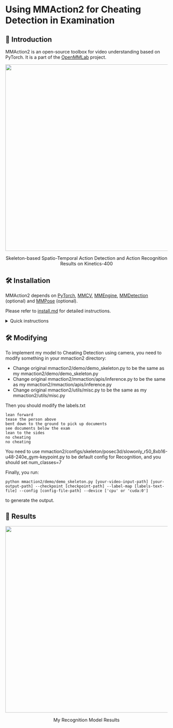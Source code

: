 # Using MMAction2 for Cheating Detection in Examination

## 📖 Introduction

MMAction2 is an open-source toolbox for video understanding based on PyTorch.
It is a part of the [OpenMMLab](http://openmmlab.com/) project.


<div align="center">
  <img src="https://user-images.githubusercontent.com/30782254/155710881-bb26863e-fcb4-458e-b0c4-33cd79f96901.gif" width="580px"/><br>
    <p style="font-size:1.5vw;">Skeleton-based Spatio-Temporal Action Detection and Action Recognition Results on Kinetics-400</p>
</div>

## 🛠️ Installation

MMAction2 depends on [PyTorch](https://pytorch.org/), [MMCV](https://github.com/open-mmlab/mmcv), [MMEngine](https://github.com/open-mmlab/mmengine), [MMDetection](https://github.com/open-mmlab/mmdetection) (optional) and [MMPose](https://github.com/open-mmlab/mmpose) (optional).

Please refer to [install.md](https://mmaction2.readthedocs.io/en/latest/get_started/installation.html) for detailed instructions.
<details close>
<summary>Quick instructions</summary>

```shell
git clone https://github.com/open-mmlab/mmaction2.git
conda create --name openmmlab python=3.8 -y
conda activate open-mmlab
conda install pytorch torchvision -c pytorch  # This command will automatically install the latest version PyTorch and cudatoolkit, please check whether they match your environment.
pip install -U openmim
mim install mmengine
mim install mmcv
mim install mmdet  # optional
mim install mmpose  # optional
git clone https://github.com/open-mmlab/mmaction2.git
cd mmaction2
pip install -v -e .
```

</details>


## 🛠️ Modifying


To implement my model to Cheating Detection using camera,
you need to modify something in your mmaction2 directory:

- Change original mmaction2/demo/demo_skeleton.py to be the same as my mmaction2/demo/demo_skeleton.py
- Change original mmaction2/mmaction/apis/inference.py to be the same as my mmaction2/mmaction/apis/inference.py
- Change original mmaction2/utils/misc.py to be the same as my mmaction2/utils/misc.py

Then you should modify the labels.txt 

```shell
lean forward
tease the person above
bent down to the ground to pick up documents
see documents below the exam
lean to the sides
no cheating
no cheating
```
You need to use mmaction2/configs/skeleton/posec3d/slowonly_r50_8xb16-u48-240e_gym-keypoint.py to be default config for Recognition,
and you should set num_classes=7 

Finally, you run:
```shell
python mmaction2/demo/demo_skeleton.py [your-video-input-path] [your-output-path] --checkpoint [checkpoint-path] --label-map [labels-text-file] --config [config-file-path] --device ['cpu' or 'cuda:0']
```
to generate the output.

## 🎁 Results
<div align="center">
  <img src="https://raw.githubusercontent.com/NGrey9/Cheating-Detection/assets/test.gif" width="580px"/><br>
    <p style="font-size:1.5vw;">My Recognition Model Results</p>
</div>




